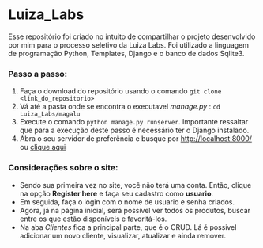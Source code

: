 # Luiza_Labs

Esse repositório foi criado no intuito de compartilhar o projeto desenvolvido por mim para o processo seletivo da Luiza Labs.
Foi utilizado a linguagem de programação Python, Templates, Django e o banco de dados Sqlite3.

### Passo a passo:

1. Faça o download do repositório usando o comando `git clone <link_do_repositorio>`
2. Vá até a pasta onde se encontra o executavel *manage.py* : `cd Luiza_Labs/magalu`
3. Execute o comando `python manage.py runserver`.
Importante ressaltar que para a execução deste passo é necessário ter o Django instalado.
4. Abra o seu servidor de preferência e busque por <http://localhost:8000/> ou [clique aqui](http://localhost:8000/)

### Considerações sobre o site:

* Sendo sua primeira vez no site, você não terá uma conta. Então, clique na opção **Register here** e faça seu cadastro como **usuario**. 
* Em seguida, faça o login com o nome de usuario e senha criados. 
* Agora, já na página inicial, será possível ver todos os produtos, buscar entre os que estão disponíveis e favoritá-los. 
* Na aba *Clientes* fica a principal parte, que é o CRUD. Lá é possivel adicionar um novo cliente, visualizar, atualizar e ainda remover.

